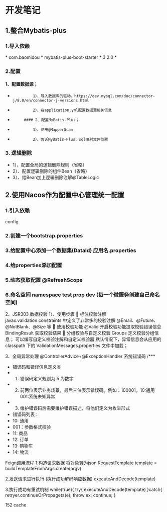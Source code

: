# 开发笔记

## 1.整合Mybatis-plus

### 1.导入依赖

<dependency>
 *             <groupId>com.baomidou</groupId>
 *             <artifactId>mybatis-plus-boot-starter</artifactId>
 *             <version>3.2.0</version>
 *      </dependency>

### 2.配置

####  1、配置数据源；

 *              1）、导入数据库的驱动。https://dev.mysql.com/doc/connector-j/8.0/en/connector-j-versions.html
 *              2）、在application.yml配置数据源相关信息
 *          #### 2、配置MyBatis-Plus；
 *              1）、使用@MapperScan
 *              2）、告诉MyBatis-Plus，sql映射文件位置

### 3. 逻辑删除
*  1）、配置全局的逻辑删除规则（省略）
*  2）、配置逻辑删除的组件Bean（省略）
*  3）、给Bean加上逻辑删除注解@TableLogic

## 2.使用Nacos作为配置中心管理统一配置

### 1.引入依赖

config

### 2.创建一个bootstrap.properties

### 3.给配置中心添加一个数据集(DataId) 应用名.properties

### 4.给properties添加配置

### 5.动态获取配置 @RefreshScope

### 6.命名空间 namespace test prop dev (每一个微服务创建自己命名空间)

2、JSR303 数据校验
1）、使用步骤
 标注校验注解
javax.validation.constraints 中定义了非常多的校验注解
@Email、@Future、@NotBlank、@Size 等
 使用校验功能
@Valid 开启校验功能提取校验错误信息
BindingResult 获取校验结果
 分组校验与自定义校验
Groups 定义校验分组信息；
可以编写自定义校验注解和自定义校验器
默认情况下，异常信息会从应用的 classpath 下的 ValidationMessages.properties 文件中加载；


3、全局异常处理
@ControllerAdvice+@ExceptionHandler
系统错误码
/***
* 错误码和错误信息定义类
* 1. 错误码定义规则为 5 为数字
* 2. 前两位表示业务场景，最后三位表示错误码。例如：100001。10:通用001:系统未知异常
* 3. 维护错误码后需要维护错误描述，将他们定义为枚举形式
* 错误码列表：
* 10: 通用
* 001：参数格式校验
* 11: 商品
* 12: 订单
* 13: 购物车
* 14: 物流

Feign调用流程
1.构造请求数据 将对象转为json
RequestTemplate template = buildTemplateFromArgs.create(argv)

2.发送请求进行执行 (执行成功解码响应数据)
executeAndDecode(template)

3.执行成功有重试机制
while(true){
try{
executeAndDecode(template)
}catch{
retryer.continueOrPropageta(e);
throw ex;
continue;
}

152 cache